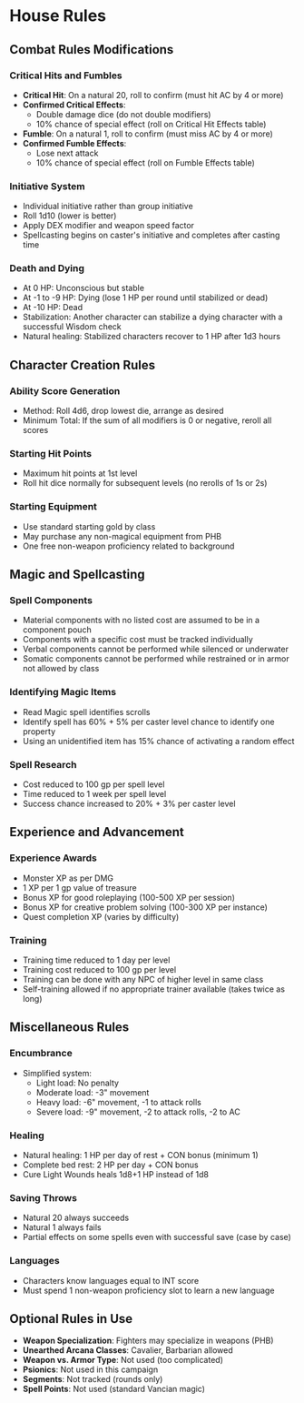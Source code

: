 # House Rules

## Combat Rules Modifications

### Critical Hits and Fumbles
- **Critical Hit**: On a natural 20, roll to confirm (must hit AC by 4 or more)
- **Confirmed Critical Effects**:
  - Double damage dice (do not double modifiers)
  - 10% chance of special effect (roll on Critical Hit Effects table)
- **Fumble**: On a natural 1, roll to confirm (must miss AC by 4 or more)
- **Confirmed Fumble Effects**:
  - Lose next attack
  - 10% chance of special effect (roll on Fumble Effects table)

### Initiative System
- Individual initiative rather than group initiative
- Roll 1d10 (lower is better)
- Apply DEX modifier and weapon speed factor
- Spellcasting begins on caster's initiative and completes after casting time

### Death and Dying
- At 0 HP: Unconscious but stable
- At -1 to -9 HP: Dying (lose 1 HP per round until stabilized or dead)
- At -10 HP: Dead
- Stabilization: Another character can stabilize a dying character with a successful Wisdom check
- Natural healing: Stabilized characters recover to 1 HP after 1d3 hours

## Character Creation Rules

### Ability Score Generation
- Method: Roll 4d6, drop lowest die, arrange as desired
- Minimum Total: If the sum of all modifiers is 0 or negative, reroll all scores

### Starting Hit Points
- Maximum hit points at 1st level
- Roll hit dice normally for subsequent levels (no rerolls of 1s or 2s)

### Starting Equipment
- Use standard starting gold by class
- May purchase any non-magical equipment from PHB
- One free non-weapon proficiency related to background

## Magic and Spellcasting

### Spell Components
- Material components with no listed cost are assumed to be in a component pouch
- Components with a specific cost must be tracked individually
- Verbal components cannot be performed while silenced or underwater
- Somatic components cannot be performed while restrained or in armor not allowed by class

### Identifying Magic Items
- Read Magic spell identifies scrolls
- Identify spell has 60% + 5% per caster level chance to identify one property
- Using an unidentified item has 15% chance of activating a random effect

### Spell Research
- Cost reduced to 100 gp per spell level
- Time reduced to 1 week per spell level
- Success chance increased to 20% + 3% per caster level

## Experience and Advancement

### Experience Awards
- Monster XP as per DMG
- 1 XP per 1 gp value of treasure
- Bonus XP for good roleplaying (100-500 XP per session)
- Bonus XP for creative problem solving (100-300 XP per instance)
- Quest completion XP (varies by difficulty)

### Training
- Training time reduced to 1 day per level
- Training cost reduced to 100 gp per level
- Training can be done with any NPC of higher level in same class
- Self-training allowed if no appropriate trainer available (takes twice as long)

## Miscellaneous Rules

### Encumbrance
- Simplified system:
  - Light load: No penalty
  - Moderate load: -3" movement
  - Heavy load: -6" movement, -1 to attack rolls
  - Severe load: -9" movement, -2 to attack rolls, -2 to AC

### Healing
- Natural healing: 1 HP per day of rest + CON bonus (minimum 1)
- Complete bed rest: 2 HP per day + CON bonus
- Cure Light Wounds heals 1d8+1 HP instead of 1d8

### Saving Throws
- Natural 20 always succeeds
- Natural 1 always fails
- Partial effects on some spells even with successful save (case by case)

### Languages
- Characters know languages equal to INT score
- Must spend 1 non-weapon proficiency slot to learn a new language

## Optional Rules in Use

- **Weapon Specialization**: Fighters may specialize in weapons (PHB)
- **Unearthed Arcana Classes**: Cavalier, Barbarian allowed
- **Weapon vs. Armor Type**: Not used (too complicated)
- **Psionics**: Not used in this campaign
- **Segments**: Not tracked (rounds only)
- **Spell Points**: Not used (standard Vancian magic)

